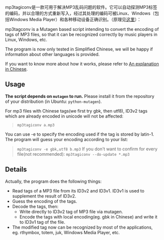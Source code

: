 mp3tagiconv是一款可用于解决MP3乱码问题的软件。它可以自动探测MP3标签的编码，并以合理的方式重新写入，经过其处理的编码可被Linux、Windows（包括Windows Media Player）和各种移动设备正确识别。（原理见[这里](http://linux-wiki.cn/wiki/Mp3%E6%A0%87%E7%AD%BE%E4%B9%B1%E7%A0%81%E9%97%AE%E9%A2%98%E5%88%86%E6%9E%90%E4%B8%8E%E8%A7%A3%E5%86%B3%E6%96%B9%E6%A1%88)）：

mp3tagconv is a Mutagen based script intending to convert the encoding of tags of MP3 files, so that it can be recognized correctly by music players in Linux, Windows, etc.

The program is now only tested in Simplified Chinese, we will be happy if information about other languages is provided.

If you want to know more about how it works, please refer to [An explanation in Chinese](http://linux-wiki.cn/wiki/Mp3%E6%A0%87%E7%AD%BE%E4%B9%B1%E7%A0%81%E9%97%AE%E9%A2%98%E5%88%86%E6%9E%90%E4%B8%8E%E8%A7%A3%E5%86%B3%E6%96%B9%E6%A1%88).

## Usage ##
**The script depends on `mutagen` to run.** Please install it from the repository of your distribution (in Ubuntu: `python-mutagen`).

For mp3 files with Chinese tags(we first try gbk, then utf8), ID3v2 tags which are already encoded in unicode will not be affected:
> `mp3tagiconv a.mp3`

You can use -e to specify the encoding used if the tag is stored by latin-1. The program will guess your encoding according to your list:
> `mp3tagiconv -e gbk,utf8 b.mp3`
If you don't want to confirm for every file(not recommended):
> `mp3tagiconv --do-update *.mp3`


## Details ##
Actually, the program does the following things:
  * Read tags of a MP3 file from its ID3v2 and ID3v1. ID3v1 is used to supplement the result of ID3v2.
  * Guess the encoding of the tags.
  * Decode the tags, then:
    * Write directly to ID3v2 tag of MP3 file via mutagen.
    * Encode the tags with local encoding(eg. gbk in Chinese) and write it to ID3v1 tag of the file.
  * The modified tag now can be recognized by most of the applications, eg. rthymbox, totem, juk, Windows Media Player, etc.